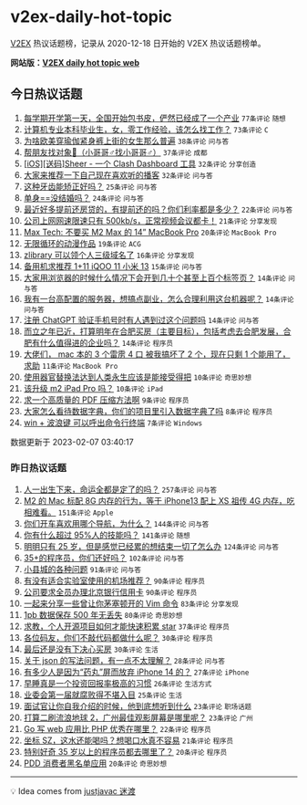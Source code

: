 # v2ex-daily-hot-topic

[V2EX](https://www.v2ex.com/) 热议话题榜，记录从 2020-12-18 日开始的 V2EX 热议话题榜单。

**网站版：[V2EX daily hot topic web](https://boojack.github.io/v2ex-daily-hot-topic-web/)**

## 今日热议话题

<!-- TODAY BEGIN -->

1. [每学期开学第一天，全国开始包书皮，俨然已经成了一个产业](https://www.v2ex.com/t/913810) `77条评论` `随想`
1. [计算机专业本科毕业生，女，零工作经验，该怎么找工作？](https://www.v2ex.com/t/913835) `73条评论` `C`
1. [为啥欧美穿瑜伽紧身裤上街的女生那么普遍](https://www.v2ex.com/t/913786) `38条评论` `问与答`
1. [帮朋友找对象👬（小哥哥♂找小哥哥♂）](https://www.v2ex.com/t/913849) `37条评论` `成都`
1. [[iOS][送码]Sheer - 一个 Clash Dashboard 工具](https://www.v2ex.com/t/913855) `32条评论` `分享创造`
1. [大家来推荐一下自己现在喜欢听的播客](https://www.v2ex.com/t/913799) `32条评论` `问与答`
1. [这种牙齿能矫正好吗？](https://www.v2ex.com/t/913826) `25条评论` `问与答`
1. [单身==没结婚吗？](https://www.v2ex.com/t/913840) `24条评论` `问与答`
1. [最近好多提前还房贷的，有提前还的吗？你们利率都是多少？](https://www.v2ex.com/t/913828) `22条评论` `问与答`
1. [公司上网网速限速只有 500kb/s，正常视频会议都卡！](https://www.v2ex.com/t/913824) `21条评论` `分享发现`
1. [Max Tech: 不要买 M2 Max 的 14” MacBook Pro](https://www.v2ex.com/t/913792) `20条评论` `MacBook Pro`
1. [无限循环的动漫作品](https://www.v2ex.com/t/913801) `19条评论` `ACG`
1. [zlibrary 可以领个人三级域名了](https://www.v2ex.com/t/913795) `16条评论` `分享发现`
1. [备用机求推荐 1+11 iQOO 11 小米 13](https://www.v2ex.com/t/913830) `15条评论` `问与答`
1. [大家用浏览器的时候什么情况下会开到几十个甚至上百个标签页？](https://www.v2ex.com/t/913843) `14条评论` `问与答`
1. [我有一台高配置的服务器，想搞点副业，怎么合理利用这台机器呢？](https://www.v2ex.com/t/913809) `14条评论` `问与答`
1. [注册 ChatGPT 验证手机号时有人遇到过这个问题吗](https://www.v2ex.com/t/913794) `14条评论` `问与答`
1. [而立之年已近，打算明年在合肥买房（主要目标），包括考虑去合肥发展，合肥有什么值得进的企业吗？](https://www.v2ex.com/t/913788) `14条评论` `程序员`
1. [大佬们， mac 本的 3 个雷雳 4 口 被我搞坏了 2 个，现在只剩 1 个能用了，求助](https://www.v2ex.com/t/913817) `11条评论` `MacBook Pro`
1. [使用器官替换法达到人类永生应该是能接受得把](https://www.v2ex.com/t/913858) `10条评论` `奇思妙想`
1. [该升级 m2 iPad Pro 吗？](https://www.v2ex.com/t/913832) `10条评论` `iPad`
1. [求一个高质量的 PDF 压缩方法啊](https://www.v2ex.com/t/913812) `9条评论` `程序员`
1. [大家怎么看待数据字典，你们的项目里引入数据字典了吗](https://www.v2ex.com/t/913854) `8条评论` `程序员`
1. [win + 波浪键 可以呼出命令行终端](https://www.v2ex.com/t/913847) `7条评论` `Windows`

数据更新于 2023-02-07 03:40:17

<!-- TODAY END -->

### 昨日热议话题

<!-- YESTERDAY BEGIN -->

1. [人一出生下来，命运全都是定了的吗？](https://www.v2ex.com/t/913472) `257条评论` `问与答`
1. [M2 的 Mac 标配 8G 内存的行为，等于 iPhone13 配上 XS 祖传 4G 内存，吃相难看。](https://www.v2ex.com/t/913678) `151条评论` `Apple`
1. [你们开车喜欢用哪个导航，为什么？](https://www.v2ex.com/t/913486) `144条评论` `问与答`
1. [你有什么超过 95%人的技能吗？](https://www.v2ex.com/t/913577) `141条评论` `随想`
1. [明明只有 25 岁，但是感觉已经累的想结束一切了怎么办](https://www.v2ex.com/t/913565) `124条评论` `问与答`
1. [35+的程序员，你们还好吗？](https://www.v2ex.com/t/913468) `102条评论` `问与答`
1. [小县城的各种问题](https://www.v2ex.com/t/913477) `91条评论` `问与答`
1. [有没有适合实验室使用的机场推荐？](https://www.v2ex.com/t/913546) `90条评论` `程序员`
1. [公司要求全员办理北京银行信用卡](https://www.v2ex.com/t/913597) `90条评论` `程序员`
1. [一起来分享一些曾让你茅塞顿开的 Vim 命令](https://www.v2ex.com/t/913470) `83条评论` `分享发现`
1. [1pb 数据保存 500 年无丢失](https://www.v2ex.com/t/913523) `80条评论` `奇思妙想`
1. [求教，个人开源项目如何才能快速积累 star](https://www.v2ex.com/t/913755) `37条评论` `程序员`
1. [各位码友，你们不敲代码都做什么呢？](https://www.v2ex.com/t/913674) `30条评论` `程序员`
1. [最后还是没有下决心买房](https://www.v2ex.com/t/913626) `30条评论` `生活`
1. [关于 json 的写法问题，有一点不太理解？](https://www.v2ex.com/t/913479) `28条评论` `问与答`
1. [有多少人是因为“药丸”屏而放弃 iPhone 14 的？](https://www.v2ex.com/t/913716) `27条评论` `iPhone`
1. [早睡真是一个投资回报率极高的习惯](https://www.v2ex.com/t/913551) `26条评论` `生活方式`
1. [业委会第一届就腐败得不堪入目](https://www.v2ex.com/t/913552) `25条评论` `生活`
1. [面试官让你自我介绍的时候，他到底想听到什么](https://www.v2ex.com/t/913507) `23条评论` `职场话题`
1. [打算二刷流浪地球 2，广州最佳观影屏幕是哪里呢？](https://www.v2ex.com/t/913499) `23条评论` `广州`
1. [Go 写 web 应用比 PHP 优秀在哪里？](https://www.v2ex.com/t/913708) `22条评论` `程序员`
1. [坐标 SZ，这水还能喝吗？想喝口水真不容易](https://www.v2ex.com/t/913516) `21条评论` `程序员`
1. [特别好奇 35 岁以上的程序员都去哪里了？](https://www.v2ex.com/t/913764) `20条评论` `程序员`
1. [PDD 消费者黑名单应用](https://www.v2ex.com/t/913709) `20条评论` `奇思妙想`

<!-- YESTERDAY END -->

---

💡 Idea comes from [justjavac 迷渡](https://github.com/justjavac/)
